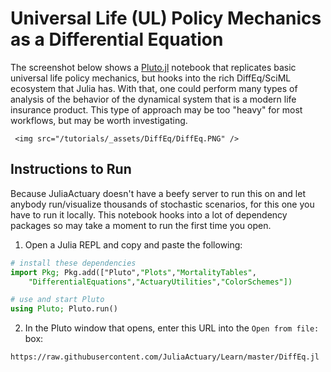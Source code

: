 # Universal Life (UL) Policy Mechanics as a Differential Equation

The screenshot below shows a [Pluto.jl](https://github.com/fonsp/Pluto.jl) notebook that replicates basic universal life policy mechanics, but hooks into the rich DiffEq/SciML ecosystem that Julia has. With that, one could perform many types of analysis of the behavior of the dynamical system that is a modern life insurance product. This type of approach may be too "heavy" for most workflows, but may be worth investigating.

~~~
 <img src="/tutorials/_assets/DiffEq/DiffEq.PNG" />
~~~



## Instructions to Run

Because JuliaActuary doesn't have a beefy server to run this on and let anybody run/visualize thousands of stochastic scenarios, for this one you have to run it locally. This notebook hooks into a lot of dependency packages so may take a moment to run the first time you open.

1. Open a Julia REPL and copy and paste the following:

```julia
# install these dependencies
import Pkg; Pkg.add(["Pluto","Plots","MortalityTables", 
    "DifferentialEquations","ActuaryUtilities","ColorSchemes"]) 

# use and start Pluto
using Pluto; Pluto.run()
```

2. In the Pluto window that opens, enter this URL into the `Open from file:` box:

```
https://raw.githubusercontent.com/JuliaActuary/Learn/master/DiffEq.jl
```

